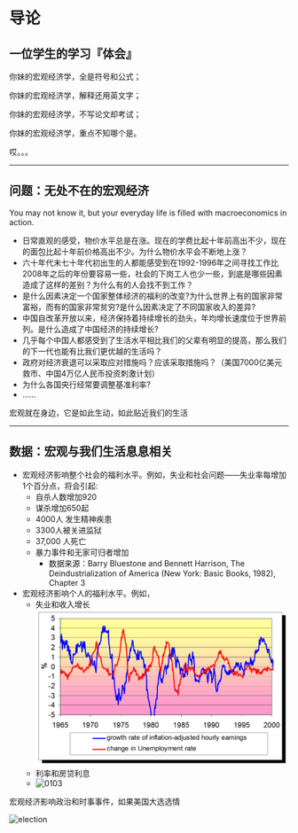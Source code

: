 # 导论

## 一位学生的学习『体会』

你妹的宏观经济学，全是符号和公式；

你妹的宏观经济学，解释还用英文字；

你妹的宏观经济学，不写论文却考试；

你妹的宏观经济学，重点不知哪个是。

哎。。。

------------------------------------------------------------------------

## 问题：无处不在的宏观经济

You may not know it, but your everyday life is filled with macroeconomics in action.

- 日常直观的感受，物价水平总是在涨。现在的学费比起十年前高出不少，现在的面包比起十年前价格高出不少。为什么物价水平会不断地上涨？
- 六十年代末七十年代初出生的人都能感受到在1992-1996年之间寻找工作比2008年之后的年份要容易一些，社会的下岗工人也少一些，到底是哪些因素造成了这样的差别？为什么有的人会找不到工作？
- 是什么因素决定一个国家整体经济的福利的改变?为什么世界上有的国家非常富裕，而有的国家非常贫穷?是什么因素决定了不同国家收入的差异?
- 中国自改革开放以来，经济保持着持续增长的劲头，年均增长速度位于世界前列。是什么造成了中国经济的持续增长?
- 几乎每个中国人都感受到了生活水平相比我们的父辈有明显的提高，那么我们的下一代也能有比我们更优越的生活吗？
- 政府对经济衰退可以采取应对措施吗？应该采取措施吗？（美国7000亿美元救市、中国4万亿人民币投资刺激计划）
- 为什么各国央行经常要调整基准利率?
- …...

宏观就在身边，它是如此生动，如此贴近我们的生活

------

## 数据：宏观与我们生活息息相关

- 宏观经济影响整个社会的福利水平。例如，失业和社会问题——失业率每增加1个百分点，将会引起:
  -   自杀人数增加920
  -   谋杀增加650起
  -   4000人 发生精神疾患
  -   3300人被关进监狱
  -   37,000 人死亡
  -   暴力事件和无家可归者增加
      - 数据来源：Barry Bluestone and Bennett Harrison, The Deindustrialization of America (New York:  Basic Books, 1982), Chapter 3
- 宏观经济影响个人的福利水平。例如，
  - 失业和收入增长![0102](figures/0102.png)
  - 利率和房贷利息
  - ![0103](/figures/0103.png)



宏观经济影响政治和时事事件，如果美国大选选情

![election](/figures/election.png)
